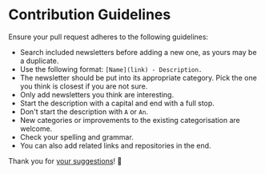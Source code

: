 # Contribution Guidelines
Ensure your pull request adheres to the following guidelines:
- Search included newsletters before adding a new one, as yours may be a duplicate.
- Use the following format: `[Name](link) - Description.`
- The newsletter should be put into its appropriate category. Pick the one you think is closest if you are not sure.
- Only add newsletters you think are interesting.
- Start the description with a capital and end with a full stop.
- Don't start the description with `A` or `An`.
- New categories or improvements to the existing categorisation are welcome.
- Check your spelling and grammar.
- You can also add related links and repositories in the end.

Thank you for [your suggestions](../../edit/master/readme.md)! 💜